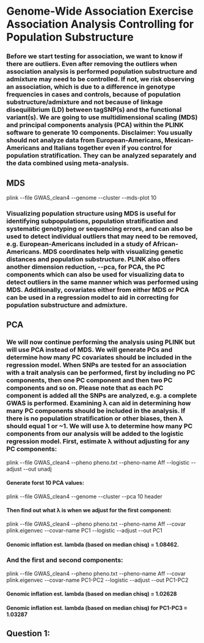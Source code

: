 # Genome-Wide Association Exercise Association Analysis Controlling for Population Substructure

### Before we start testing for association, we want to know if there are outliers. Even after removing the outliers when association analysis is performed population substructure and admixture may need to be controlled. If not, we risk observing an association, which is due to a difference in genotype frequencies in cases and controls, because of population substructure/admixture and not because of linkage disequilibrium (LD) between tagSNP(s) and the functional variant(s). We are going to use multidimensional scaling (MDS) and principal components analysis (PCA) within the PLINK software to generate 10 components. Disclaimer: You usually should not analyze data from European-Americans, Mexican-Americans and Italians together even if you control for population stratification. They can be analyzed separately and the data combined using meta-analysis.

## MDS
plink --file GWAS_clean4 --genome --cluster --mds-plot 10


### Visualizing population structure using MDS is useful for identifying subpopulations, population stratification and systematic genotyping or sequencing errors, and can also be used to detect individual outliers that may need to be removed, e.g. European-Americans included in a study of African-Americans. MDS coordinates help with visualizing genetic distances and population substructure. PLINK also offers another dimension reduction, --pca, for PCA, the PC components which can also be used for visualizing data to detect outliers in the same manner which was performed using MDS. Additionally, covariates either from either MDS or PCA can be used in a regression model to aid in correcting for population substructure and admixture.

## PCA

### We will now continue performing the analysis using PLINK but will use PCA instead of MDS. We will generate PCs and determine how many PC covariates should be included in the regression model. When SNPs are tested for an association with a trait analysis can be performed, first by including no PC components, then one PC component and then two PC components and so on. Please note that as each PC component is added all the SNPs are analyzed, e.g. a complete GWAS is performed. Examining λ can aid in determining how many PC components should be included in the analysis. If there is no population stratification or other biases, then λ should equal 1 or ~1. We will use λ to determine how many PC components from our analysis will be added to the logistic regression model. First, estimate λ without adjusting for any PC components:

plink --file GWAS_clean4 --pheno pheno.txt --pheno-name Aff --logistic --adjust --out unadj

#### Generate forst 10 PCA values:
plink --file GWAS_clean4 --genome --cluster --pca 10 header

#### Then find out what λ is when we adjust for the first component:
plink --file GWAS_clean4 --pheno pheno.txt --pheno-name Aff --covar plink.eigenvec --covar-name PC1 --logistic --adjust --out PC1
#### Genomic inflation est. lambda (based on median chisq) = 1.08462.


### And the first and second components:

plink --file GWAS_clean4 --pheno pheno.txt --pheno-name Aff --covar plink.eigenvec --covar-name PC1-PC2 --logistic --adjust --out PC1-PC2

#### Genomic inflation est. lambda (based on median chisq) = 1.02628

#### Genomic inflation est. lambda (based on median chisq) for PC1-PC3 = 1.03287

## Question 1:




































